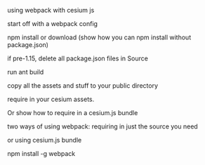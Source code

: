 using webpack with cesium js

start off with a webpack config

npm install or download (show how you can npm install without package.json)

if pre-1.15, delete all package.json files in Source

run ant build

copy all the assets and stuff to your public directory


require in your cesium assets.

Or show how to require in a cesium.js bundle


two ways of using webpack: requiring in just the source you need

or using cesium.js bundle


npm install -g webpack
